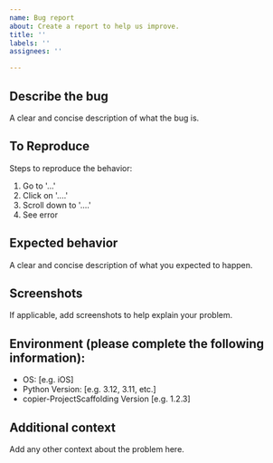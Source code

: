 ```yaml
---
name: Bug report
about: Create a report to help us improve.
title: ''
labels: ''
assignees: ''

---
```


## Describe the bug
A clear and concise description of what the bug is.

## To Reproduce
Steps to reproduce the behavior:
1. Go to '...'
2. Click on '....'
3. Scroll down to '....'
4. See error

## Expected behavior
A clear and concise description of what you expected to happen.

## Screenshots
If applicable, add screenshots to help explain your problem.

## Environment (please complete the following information):
 - OS: [e.g. iOS]
 - Python Version: [e.g. 3.12, 3.11, etc.]
 - copier-ProjectScaffolding Version [e.g. 1.2.3]

## Additional context
Add any other context about the problem here.
